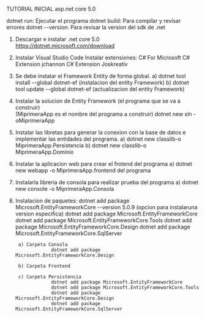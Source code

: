 TUTORIAL INICIAL asp.net core 5.0

dotnet run: Ejecutar el programa
dotnet build: Para compilar y revisar errores
dotnet --version: Para revisar la version del sdk de .net

1) Descargar e instalar .net core 5.0 https://dotnet.microsoft.com/download

2) Instalar Visual Studio Code
        Instalar extensiones:
                 C# For Microsoft
                 C# Extension jchannon
                 C# Extension Joskreativ

3) Se debe instalar el Framework Entity de forma global.
        a) dotnet tool install --global dotnet-ef (instalacion del entity Framework)
        b) dotnet tool update --global dotnet-ef (actualizacion del entity Framework) 

4) Instalar la solucion de Entity Framework (el programa que se va a construir)     
        (MiprimeraApp es el nombre del programa a construir)
        dotnet new sln -oMiprimeraApp

5) Instalar las libretas para generar la conexion con la base de datos e implementar las entidades del programa.
        a) dotnet new classlib-o MiprimeraApp.Persistencia 
        b) dotnet new classlib-o MiprimeraApp.Dominio

6) Instalar la aplicacion web para crear el frotend del programa
        a) dotnet new webapp -o MiprimeraApp.frontend del programa

7) Instalarla libreria de consola para realizar prueba del programa
        a) dotnet new console -o MiprimeraApp.Consola

8) Instalacion de paquetes:
        dotnet add package Microsoft.EntityFrameworkCore --version 5.0.9 (opcion para instalaruna version especifica)
        dotnet add package Microsoft.EntityFrameworkCore
        dotnet add package Microsoft.EntityFrameworkCore.Tools
        dotnet add package Microsoft.EntityFrameworkCore.Design
        dotnet add package Microsoft.EntityFrameworkCore.SqlServer

        a) Carpeta Consola
                    dotnet add package Microsoft.EntityFrameworkCore.Design

        b) Carpeta Frontend

        c) Carpeta Persistencia
                    dotnet add package Microsoft.EntityFrameworkCore
                    dotnet add package Microsoft.EntityFrameworkCore.Tools
                    dotnet add package Microsoft.EntityFrameworkCore.Design
                    dotnet add package Microsoft.EntityFrameworkCore.SqlServer